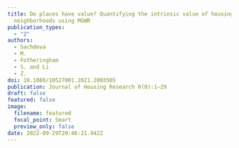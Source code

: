 ```yaml
---
title: Do places have value? Quantifying the intrinsic value of housing
  neighborhoods using MGWR
publication_types:
  - "2"
authors:
  - Sachdeva
  - M.
  - Fotheringham
  - S. and Li
  - Z.
doi: 10.1080/10527001.2021.2003505
publication: Journal of Housing Research 0(0):1–29
draft: false
featured: false
image:
  filename: featured
  focal_point: Smart
  preview_only: false
date: 2022-09-29T20:46:21.942Z
---
```

